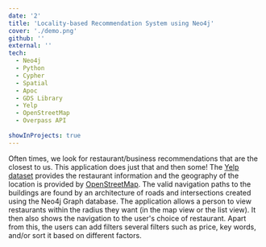 ```yaml
---
date: '2'
title: 'Locality-based Recommendation System using Neo4j'
cover: './demo.png'
github: ''
external: ''
tech:
  - Neo4j
  -	Python
  - Cypher
  - Spatial
  - Apoc
  - GDS Library
  - Yelp
  - OpenStreetMap
  - Overpass API
  
showInProjects: true
---
```


Often times, we look for restaurant/business recommendations that are the closest to us. This application does just that and then some! The [Yelp dataset](https://www.yelp.com/dataset/documentation/main) provides the restaurant information and the geography of the location is provided by [OpenStreetMap](https://www.openstreetmap.org/export#map=5/51.500/-0.100). The valid navigation paths to the buildings are found by an architecture of roads and intersections created using the Neo4j Graph database. The application allows a person to view restaurants within the radius they want (in the map view or the list view). It then also shows the navigation to the user's choice of restaurant. Apart from this, the users can add filters several filters such as price, key words, and/or sort it based on different factors.
